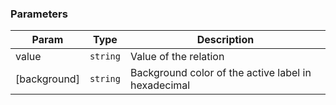 ### Parameters

| Param | Type | Description |
| --- | --- | --- |
| value | <code>string</code> | Value of the relation |
| [background] | <code>string</code> | Background color of the active label in hexadecimal |

